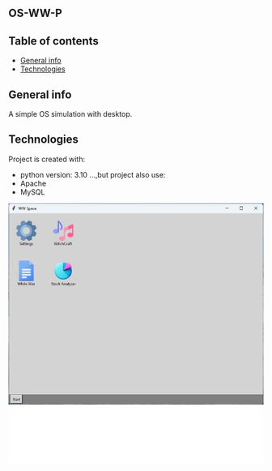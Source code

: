 ## OS-WW-P

## Table of contents
* [General info](#general-info)
* [Technologies](#technologies)

## General info
A simple OS simulation with desktop.
	
## Technologies
Project is created with:
* python version: 3.10
...,but project also use:
* Apache
* MySQL

![image alt](https://github.com/PiotrIT2015/OS-WW-P/blob/609d03dfafe8c67e541516d7736faa7dd144af42/screenshot.jpeg?raw=true)
